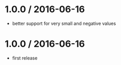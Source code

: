 1.0.0 / 2016-06-16
==================

* better support for very small and negative values

1.0.0 / 2016-06-16
==================

* first release
